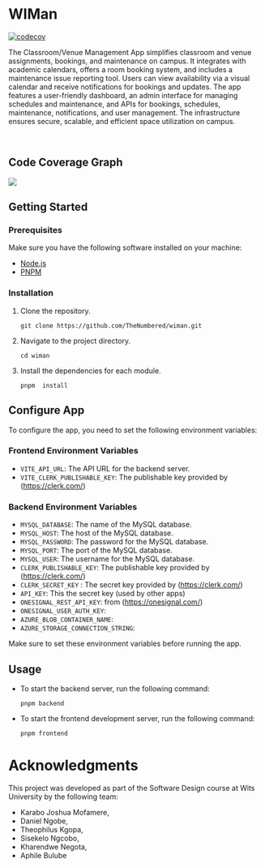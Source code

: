# WIMan

[![codecov](https://codecov.io/gh/TheNumbered/wiman/branch/master/graph/badge.svg?token=FCO8UJYASN)](https://codecov.io/gh/TheNumbered/wiman)

The Classroom/Venue Management App simplifies classroom and venue assignments, bookings, and maintenance on campus. It integrates with academic calendars, offers a room booking system, and includes a maintenance issue reporting tool. Users can view availability via a visual calendar and receive notifications for bookings and updates. The app features a user-friendly dashboard, an admin interface for managing schedules and maintenance, and APIs for bookings, schedules, maintenance, notifications, and user management. The infrastructure ensures secure, scalable, and efficient space utilization on campus.

<br/>

## Code Coverage Graph

<img src="https://codecov.io/gh/TheNumbered/wiman/graphs/icicle.svg?token=FCO8UJYASN"/>

## Getting Started

### Prerequisites

Make sure you have the following software installed on your machine:

- [Node.js](https://nodejs.org/)
- [PNPM](https://pnpm.io/)

### Installation

1. Clone the repository.

   ```shell
   git clone https://github.com/TheNumbered/wiman.git
   ```

2. Navigate to the project directory.

   ```shell
   cd wiman
   ```

3. Install the dependencies for each module.
   ```shell
   pnpm  install
   ```

## Configure App

To configure the app, you need to set the following environment variables:

### Frontend Environment Variables

- `VITE_API_URL`: The API URL for the backend server.
- `VITE_CLERK_PUBLISHABLE_KEY`: The publishable key provided by (https://clerk.com/)

### Backend Environment Variables

- `MYSQL_DATABASE`: The name of the MySQL database.
- `MYSQL_HOST`: The host of the MySQL database.
- `MYSQL_PASSWORD`: The password for the MySQL database.
- `MYSQL_PORT`: The port of the MySQL database.
- `MYSQL_USER`: The username for the MySQL database.
- `CLERK_PUBLISHABLE_KEY`: The publishable key provided by (https://clerk.com/)
- `CLERK_SECRET_KEY` : The secret key provided by (https://clerk.com/)
- `API_KEY`: This the secret key (used by other apps)
- `ONESIGNAL_REST_API_KEY`: <Your OneSignal REST API Key> from (https://onesignal.com/)
- `ONESIGNAL_USER_AUTH_KEY`: <Your OneSignal User Auth Key>
- `AZURE_BLOB_CONTAINER_NAME`: <Your Azure Blob Container Name>
- `AZURE_STORAGE_CONNECTION_STRING`: <Your Azure Storage Connection String>

Make sure to set these environment variables before running the app.

## Usage

- To start the backend server, run the following command:

  ```shell
  pnpm backend
  ```

- To start the frontend development server, run the following command:
  ```shell
  pnpm frontend
  ```

# Acknowledgments

This project was developed as part of the Software Design course at Wits University by the following team:

- Karabo Joshua Mofamere,
- Daniel Ngobe,
- Theophilus Kgopa,
- Sisekelo Ngcobo,
- Kharendwe Negota,
- Aphile Bulube
